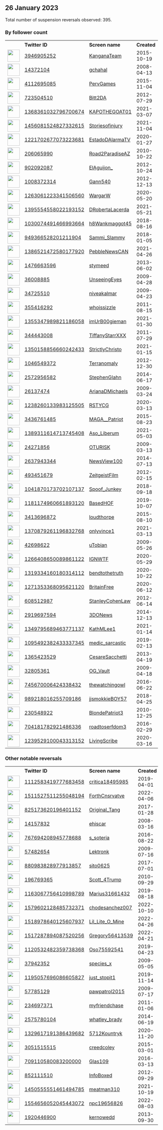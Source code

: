 
## 26 January 2023
Total number of suspension reversals observed: 395.

### By follower count
<table><tr><th></th><th align="left">Twitter ID</th><th align="left">Screen name</th>
<th align="left">Created</th><th align="left">Status</th><th align="left">Suspended</th><th align="left">Followers</th>
<tr><td><a href="https://pbs.twimg.com/profile_images/1637786003166609408/2E4f841B_normal.jpg"><img src="https://pbs.twimg.com/profile_images/1637786003166609408/2E4f841B_normal.jpg" width="40px" height="40px" align="center"/></a></td><td><a href="https://twitter.com/intent/user?user_id=3946905252">3946905252</a></td><td><a href="https://twitter.com/KanganaTeam">KanganaTeam</a></td><td>2015-10-19</td><td align="center"></td><td></td><td>2965535</td></tr>
<tr><td><a href="https://pbs.twimg.com/profile_images/1562487459576827905/33zQUAhZ_normal.jpg"><img src="https://pbs.twimg.com/profile_images/1562487459576827905/33zQUAhZ_normal.jpg" width="40px" height="40px" align="center"/></a></td><td><a href="https://twitter.com/intent/user?user_id=14372104">14372104</a></td><td><a href="https://twitter.com/gchahal">gchahal</a></td><td>2008-04-13</td><td align="center">✔️🚫</td><td>2023-01-11</td><td>505599</td></tr>
<tr><td><a href="https://pbs.twimg.com/profile_images/1633805298166005761/4Wgcvy7n_normal.jpg"><img src="https://pbs.twimg.com/profile_images/1633805298166005761/4Wgcvy7n_normal.jpg" width="40px" height="40px" align="center"/></a></td><td><a href="https://twitter.com/intent/user?user_id=4112695085">4112695085</a></td><td><a href="https://twitter.com/PervGames">PervGames</a></td><td>2015-11-04</td><td align="center"></td><td>2022-11-29</td><td>373630</td></tr>
<tr><td><a href="https://pbs.twimg.com/profile_images/1623358129034637312/iPtWevbi_normal.jpg"><img src="https://pbs.twimg.com/profile_images/1623358129034637312/iPtWevbi_normal.jpg" width="40px" height="40px" align="center"/></a></td><td><a href="https://twitter.com/intent/user?user_id=723504510">723504510</a></td><td><a href="https://twitter.com/Bitt2DA">Bitt2DA</a></td><td>2012-07-29</td><td align="center"></td><td>2022-09-26</td><td>170096</td></tr>
<tr><td><a href="https://pbs.twimg.com/profile_images/1650884413444456448/nFcniqRF_normal.jpg"><img src="https://pbs.twimg.com/profile_images/1650884413444456448/nFcniqRF_normal.jpg" width="40px" height="40px" align="center"/></a></td><td><a href="https://twitter.com/intent/user?user_id=1368361032796700674">1368361032796700674</a></td><td><a href="https://twitter.com/KAPOTHEGOAT01">KAPOTHEGOAT01</a></td><td>2021-03-07</td><td align="center"></td><td>2022-08-25</td><td>124752</td></tr>
<tr><td><a href="https://pbs.twimg.com/profile_images/1487090404784840707/uYGJgbDE_normal.jpg"><img src="https://pbs.twimg.com/profile_images/1487090404784840707/uYGJgbDE_normal.jpg" width="40px" height="40px" align="center"/></a></td><td><a href="https://twitter.com/intent/user?user_id=1456081524827332615">1456081524827332615</a></td><td><a href="https://twitter.com/Storiesofinjury">Storiesofinjury</a></td><td>2021-11-04</td><td align="center"></td><td>2022-06-10</td><td>110103</td></tr>
<tr><td><a href="https://pbs.twimg.com/profile_images/1302275257991127042/i05KVvy6_normal.jpg"><img src="https://pbs.twimg.com/profile_images/1302275257991127042/i05KVvy6_normal.jpg" width="40px" height="40px" align="center"/></a></td><td><a href="https://twitter.com/intent/user?user_id=1221702677073223681">1221702677073223681</a></td><td><a href="https://twitter.com/EstadoDAlarmaTV">EstadoDAlarmaTV</a></td><td>2020-01-27</td><td align="center"></td><td>2022-07-16</td><td>96628</td></tr>
<tr><td><a href="https://pbs.twimg.com/profile_images/2757568770/ab319b21e5c212b1b549830885c0130e_normal.jpeg"><img src="https://pbs.twimg.com/profile_images/2757568770/ab319b21e5c212b1b549830885c0130e_normal.jpeg" width="40px" height="40px" align="center"/></a></td><td><a href="https://twitter.com/intent/user?user_id=206065990">206065990</a></td><td><a href="https://twitter.com/Road2ParadiseAZ">Road2ParadiseAZ</a></td><td>2010-10-22</td><td align="center"></td><td>2022-04-26</td><td>96157</td></tr>
<tr><td><a href="https://pbs.twimg.com/profile_images/1288606985076826112/DOOTvFPM_normal.jpg"><img src="https://pbs.twimg.com/profile_images/1288606985076826112/DOOTvFPM_normal.jpg" width="40px" height="40px" align="center"/></a></td><td><a href="https://twitter.com/intent/user?user_id=902092087">902092087</a></td><td><a href="https://twitter.com/ElAguijon_">ElAguijon_</a></td><td>2012-10-24</td><td align="center"></td><td>2022-08-30</td><td>84749</td></tr>
<tr><td><a href="https://pbs.twimg.com/profile_images/1622579723548168195/pzRD7Kk3_normal.png"><img src="https://pbs.twimg.com/profile_images/1622579723548168195/pzRD7Kk3_normal.png" width="40px" height="40px" align="center"/></a></td><td><a href="https://twitter.com/intent/user?user_id=1008372314">1008372314</a></td><td><a href="https://twitter.com/Gann540">Gann540</a></td><td>2012-12-13</td><td align="center"></td><td>2022-11-01</td><td>84744</td></tr>
<tr><td><a href="https://pbs.twimg.com/profile_images/1319698929248862209/gFPGWxjV_normal.jpg"><img src="https://pbs.twimg.com/profile_images/1319698929248862209/gFPGWxjV_normal.jpg" width="40px" height="40px" align="center"/></a></td><td><a href="https://twitter.com/intent/user?user_id=1263061223341506560">1263061223341506560</a></td><td><a href="https://twitter.com/WargarW">WargarW</a></td><td>2020-05-20</td><td align="center">🚫</td><td>2022-04-08</td><td>70744</td></tr>
<tr><td><a href="https://pbs.twimg.com/profile_images/1456239619935281152/puFIWn4-_normal.jpg"><img src="https://pbs.twimg.com/profile_images/1456239619935281152/puFIWn4-_normal.jpg" width="40px" height="40px" align="center"/></a></td><td><a href="https://twitter.com/intent/user?user_id=1395554558022193152">1395554558022193152</a></td><td><a href="https://twitter.com/DRobertaLacerda">DRobertaLacerda</a></td><td>2021-05-21</td><td align="center"></td><td></td><td>69694</td></tr>
<tr><td><a href="https://pbs.twimg.com/profile_images/1617930485812060163/L6TWATJ6_normal.jpg"><img src="https://pbs.twimg.com/profile_images/1617930485812060163/L6TWATJ6_normal.jpg" width="40px" height="40px" align="center"/></a></td><td><a href="https://twitter.com/intent/user?user_id=1030074491466993664">1030074491466993664</a></td><td><a href="https://twitter.com/h8Wankmaggot45">h8Wankmaggot45</a></td><td>2018-08-16</td><td align="center">🔒</td><td></td><td>69673</td></tr>
<tr><td><a href="https://pbs.twimg.com/profile_images/1568150656258822144/056vUEm__normal.jpg"><img src="https://pbs.twimg.com/profile_images/1568150656258822144/056vUEm__normal.jpg" width="40px" height="40px" align="center"/></a></td><td><a href="https://twitter.com/intent/user?user_id=949366528201211904">949366528201211904</a></td><td><a href="https://twitter.com/Sammi_Slammy">Sammi_Slammy</a></td><td>2018-01-05</td><td align="center"></td><td>2022-09-29</td><td>69484</td></tr>
<tr><td><a href="https://pbs.twimg.com/profile_images/1574877554426650635/43knnbyJ_normal.jpg"><img src="https://pbs.twimg.com/profile_images/1574877554426650635/43knnbyJ_normal.jpg" width="40px" height="40px" align="center"/></a></td><td><a href="https://twitter.com/intent/user?user_id=1386521472580177920">1386521472580177920</a></td><td><a href="https://twitter.com/PebbleNewsCAN">PebbleNewsCAN</a></td><td>2021-04-26</td><td align="center">🚫</td><td>2022-10-09</td><td>62019</td></tr>
<tr><td><a href="https://pbs.twimg.com/profile_images/1618293662839934986/bSLw8P53_normal.jpg"><img src="https://pbs.twimg.com/profile_images/1618293662839934986/bSLw8P53_normal.jpg" width="40px" height="40px" align="center"/></a></td><td><a href="https://twitter.com/intent/user?user_id=1476663596">1476663596</a></td><td><a href="https://twitter.com/stymeed">stymeed</a></td><td>2013-06-02</td><td align="center"></td><td></td><td>59420</td></tr>
<tr><td><a href="https://pbs.twimg.com/profile_images/1292799471/USEempireImage_normal.jpg"><img src="https://pbs.twimg.com/profile_images/1292799471/USEempireImage_normal.jpg" width="40px" height="40px" align="center"/></a></td><td><a href="https://twitter.com/intent/user?user_id=36008885">36008885</a></td><td><a href="https://twitter.com/UnseeingEyes">UnseeingEyes</a></td><td>2009-04-28</td><td align="center"></td><td></td><td>58277</td></tr>
<tr><td><a href="https://pbs.twimg.com/profile_images/1652666132665454592/qq54ESNc_normal.jpg"><img src="https://pbs.twimg.com/profile_images/1652666132665454592/qq54ESNc_normal.jpg" width="40px" height="40px" align="center"/></a></td><td><a href="https://twitter.com/intent/user?user_id=34725510">34725510</a></td><td><a href="https://twitter.com/niveakalmar">niveakalmar</a></td><td>2009-04-23</td><td align="center"></td><td>2022-08-24</td><td>56713</td></tr>
<tr><td><a href="https://pbs.twimg.com/profile_images/1334185584689106944/rSnBUhZ1_normal.jpg"><img src="https://pbs.twimg.com/profile_images/1334185584689106944/rSnBUhZ1_normal.jpg" width="40px" height="40px" align="center"/></a></td><td><a href="https://twitter.com/intent/user?user_id=355416292">355416292</a></td><td><a href="https://twitter.com/whoissizzle">whoissizzle</a></td><td>2011-08-15</td><td align="center"></td><td></td><td>56288</td></tr>
<tr><td><a href="https://pbs.twimg.com/profile_images/1658895858870673408/iX4099IT_normal.jpg"><img src="https://pbs.twimg.com/profile_images/1658895858870673408/iX4099IT_normal.jpg" width="40px" height="40px" align="center"/></a></td><td><a href="https://twitter.com/intent/user?user_id=1355347989821186058">1355347989821186058</a></td><td><a href="https://twitter.com/imUrB00gieman">imUrB00gieman</a></td><td>2021-01-30</td><td align="center"></td><td>2022-05-04</td><td>53450</td></tr>
<tr><td><a href="https://pbs.twimg.com/profile_images/1449582028769349634/JxsfGi9W_normal.jpg"><img src="https://pbs.twimg.com/profile_images/1449582028769349634/JxsfGi9W_normal.jpg" width="40px" height="40px" align="center"/></a></td><td><a href="https://twitter.com/intent/user?user_id=344443008">344443008</a></td><td><a href="https://twitter.com/TiffanyStarrXXX">TiffanyStarrXXX</a></td><td>2011-07-29</td><td align="center"></td><td>2022-06-14</td><td>53288</td></tr>
<tr><td><a href="https://pbs.twimg.com/profile_images/1393287286284902400/nAGCE3ki_normal.jpg"><img src="https://pbs.twimg.com/profile_images/1393287286284902400/nAGCE3ki_normal.jpg" width="40px" height="40px" align="center"/></a></td><td><a href="https://twitter.com/intent/user?user_id=1350158856660242433">1350158856660242433</a></td><td><a href="https://twitter.com/StrictlyChristo">StrictlyChristo</a></td><td>2021-01-15</td><td align="center"></td><td>2022-08-26</td><td>53277</td></tr>
<tr><td><a href="https://pbs.twimg.com/profile_images/3039761970/f8f333de9031dae119e991709c97d460_normal.jpeg"><img src="https://pbs.twimg.com/profile_images/3039761970/f8f333de9031dae119e991709c97d460_normal.jpeg" width="40px" height="40px" align="center"/></a></td><td><a href="https://twitter.com/intent/user?user_id=1046549372">1046549372</a></td><td><a href="https://twitter.com/Terranomaly">Terranomaly</a></td><td>2012-12-30</td><td align="center"></td><td></td><td>50987</td></tr>
<tr><td><a href="https://pbs.twimg.com/profile_images/846011274748051456/feaHlywf_normal.jpg"><img src="https://pbs.twimg.com/profile_images/846011274748051456/feaHlywf_normal.jpg" width="40px" height="40px" align="center"/></a></td><td><a href="https://twitter.com/intent/user?user_id=2572956582">2572956582</a></td><td><a href="https://twitter.com/StephenGlahn">StephenGlahn</a></td><td>2014-06-17</td><td align="center">🚫</td><td>2022-08-10</td><td>49969</td></tr>
<tr><td><a href="https://pbs.twimg.com/profile_images/1518772526947524608/eFl26S1A_normal.jpg"><img src="https://pbs.twimg.com/profile_images/1518772526947524608/eFl26S1A_normal.jpg" width="40px" height="40px" align="center"/></a></td><td><a href="https://twitter.com/intent/user?user_id=26137474">26137474</a></td><td><a href="https://twitter.com/ArianaDMichaels">ArianaDMichaels</a></td><td>2009-03-24</td><td align="center"></td><td>2022-08-24</td><td>48640</td></tr>
<tr><td><a href="https://pbs.twimg.com/profile_images/1648811744855244800/o3LujQKT_normal.jpg"><img src="https://pbs.twimg.com/profile_images/1648811744855244800/o3LujQKT_normal.jpg" width="40px" height="40px" align="center"/></a></td><td><a href="https://twitter.com/intent/user?user_id=1238260133983125505">1238260133983125505</a></td><td><a href="https://twitter.com/RSTYCG">RSTYCG</a></td><td>2020-03-13</td><td align="center"></td><td>2022-09-07</td><td>47749</td></tr>
<tr><td><a href="https://pbs.twimg.com/profile_images/1622364424030789633/phXslO5v_normal.jpg"><img src="https://pbs.twimg.com/profile_images/1622364424030789633/phXslO5v_normal.jpg" width="40px" height="40px" align="center"/></a></td><td><a href="https://twitter.com/intent/user?user_id=3436761485">3436761485</a></td><td><a href="https://twitter.com/MAGA__Patriot">MAGA__Patriot</a></td><td>2015-08-23</td><td align="center"></td><td>2022-06-24</td><td>47452</td></tr>
<tr><td><a href="https://pbs.twimg.com/profile_images/1389314524486979585/OIAgtKtP_normal.jpg"><img src="https://pbs.twimg.com/profile_images/1389314524486979585/OIAgtKtP_normal.jpg" width="40px" height="40px" align="center"/></a></td><td><a href="https://twitter.com/intent/user?user_id=1389311614713745408">1389311614713745408</a></td><td><a href="https://twitter.com/Aso_Liberum">Aso_Liberum</a></td><td>2021-05-03</td><td align="center"></td><td>2022-08-18</td><td>46957</td></tr>
<tr><td><a href="https://pbs.twimg.com/profile_images/1480199062653739016/UD-c2PVV_normal.jpg"><img src="https://pbs.twimg.com/profile_images/1480199062653739016/UD-c2PVV_normal.jpg" width="40px" height="40px" align="center"/></a></td><td><a href="https://twitter.com/intent/user?user_id=24271856">24271856</a></td><td><a href="https://twitter.com/OTURISK">OTURISK</a></td><td>2009-03-13</td><td align="center"></td><td>2022-05-13</td><td>46721</td></tr>
<tr><td><a href="https://pbs.twimg.com/profile_images/1618243516609531910/oxvlb3aF_normal.jpg"><img src="https://pbs.twimg.com/profile_images/1618243516609531910/oxvlb3aF_normal.jpg" width="40px" height="40px" align="center"/></a></td><td><a href="https://twitter.com/intent/user?user_id=2637943344">2637943344</a></td><td><a href="https://twitter.com/NewsView100">NewsView100</a></td><td>2014-07-13</td><td align="center"></td><td></td><td>46300</td></tr>
<tr><td><a href="https://pbs.twimg.com/profile_images/1342517740033064960/jod9Sr7G_normal.jpg"><img src="https://pbs.twimg.com/profile_images/1342517740033064960/jod9Sr7G_normal.jpg" width="40px" height="40px" align="center"/></a></td><td><a href="https://twitter.com/intent/user?user_id=493451679">493451679</a></td><td><a href="https://twitter.com/ZeitgeistFilm">ZeitgeistFilm</a></td><td>2012-02-15</td><td align="center">👋</td><td>2022-07-03</td><td>45476</td></tr>
<tr><td><a href="https://pbs.twimg.com/profile_images/1618212918029602816/WgiKzZve_normal.jpg"><img src="https://pbs.twimg.com/profile_images/1618212918029602816/WgiKzZve_normal.jpg" width="40px" height="40px" align="center"/></a></td><td><a href="https://twitter.com/intent/user?user_id=1041870173702107137">1041870173702107137</a></td><td><a href="https://twitter.com/Spoof_Junkey">Spoof_Junkey</a></td><td>2018-09-18</td><td align="center"></td><td>2022-08-27</td><td>45271</td></tr>
<tr><td><a href="https://pbs.twimg.com/profile_images/1633629520891637762/YMKVVU6k_normal.jpg"><img src="https://pbs.twimg.com/profile_images/1633629520891637762/YMKVVU6k_normal.jpg" width="40px" height="40px" align="center"/></a></td><td><a href="https://twitter.com/intent/user?user_id=1181174960661893120">1181174960661893120</a></td><td><a href="https://twitter.com/BasedHOF">BasedHOF</a></td><td>2019-10-07</td><td align="center"></td><td>2022-06-18</td><td>45232</td></tr>
<tr><td><a href="https://pbs.twimg.com/profile_images/1405685180619182085/Ka3ghs5S_normal.jpg"><img src="https://pbs.twimg.com/profile_images/1405685180619182085/Ka3ghs5S_normal.jpg" width="40px" height="40px" align="center"/></a></td><td><a href="https://twitter.com/intent/user?user_id=3413696872">3413696872</a></td><td><a href="https://twitter.com/loudthorpe">loudthorpe</a></td><td>2015-08-10</td><td align="center"></td><td>2022-10-31</td><td>44004</td></tr>
<tr><td><a href="https://pbs.twimg.com/profile_images/1471864542372192256/0Yx0zqjd_normal.jpg"><img src="https://pbs.twimg.com/profile_images/1471864542372192256/0Yx0zqjd_normal.jpg" width="40px" height="40px" align="center"/></a></td><td><a href="https://twitter.com/intent/user?user_id=1370879261196832768">1370879261196832768</a></td><td><a href="https://twitter.com/onlyvince1">onlyvince1</a></td><td>2021-03-13</td><td align="center"></td><td></td><td>43341</td></tr>
<tr><td><a href="https://pbs.twimg.com/profile_images/1169770791124131840/Xw5RBqVY_normal.jpg"><img src="https://pbs.twimg.com/profile_images/1169770791124131840/Xw5RBqVY_normal.jpg" width="40px" height="40px" align="center"/></a></td><td><a href="https://twitter.com/intent/user?user_id=42698622">42698622</a></td><td><a href="https://twitter.com/uTobian">uTobian</a></td><td>2009-05-26</td><td align="center"></td><td></td><td>42017</td></tr>
<tr><td><a href="https://pbs.twimg.com/profile_images/1618494199057289216/DH1pCq5V_normal.jpg"><img src="https://pbs.twimg.com/profile_images/1618494199057289216/DH1pCq5V_normal.jpg" width="40px" height="40px" align="center"/></a></td><td><a href="https://twitter.com/intent/user?user_id=1266408650089861122">1266408650089861122</a></td><td><a href="https://twitter.com/IGNWTF">IGNWTF</a></td><td>2020-05-29</td><td align="center"></td><td>2022-10-18</td><td>41875</td></tr>
<tr><td><a href="https://pbs.twimg.com/profile_images/1658902931373019136/wYXzPL8y_normal.jpg"><img src="https://pbs.twimg.com/profile_images/1658902931373019136/wYXzPL8y_normal.jpg" width="40px" height="40px" align="center"/></a></td><td><a href="https://twitter.com/intent/user?user_id=1319334160180314112">1319334160180314112</a></td><td><a href="https://twitter.com/bendtothetruth">bendtothetruth</a></td><td>2020-10-22</td><td align="center"></td><td></td><td>41550</td></tr>
<tr><td><a href="https://pbs.twimg.com/profile_images/1620720831901876235/GFxZlnfN_normal.jpg"><img src="https://pbs.twimg.com/profile_images/1620720831901876235/GFxZlnfN_normal.jpg" width="40px" height="40px" align="center"/></a></td><td><a href="https://twitter.com/intent/user?user_id=1271353368095621120">1271353368095621120</a></td><td><a href="https://twitter.com/BritainFree">BritainFree</a></td><td>2020-06-12</td><td align="center"></td><td>2022-10-13</td><td>40894</td></tr>
<tr><td><a href="https://pbs.twimg.com/profile_images/378800000705235434/4949f09dcee5c994df0d31fbbc32ad06_normal.jpeg"><img src="https://pbs.twimg.com/profile_images/378800000705235434/4949f09dcee5c994df0d31fbbc32ad06_normal.jpeg" width="40px" height="40px" align="center"/></a></td><td><a href="https://twitter.com/intent/user?user_id=608512987">608512987</a></td><td><a href="https://twitter.com/StanleyCohenLaw">StanleyCohenLaw</a></td><td>2012-06-14</td><td align="center"></td><td>2022-09-06</td><td>40306</td></tr>
<tr><td><a href="https://pbs.twimg.com/profile_images/1628040812381540352/5kS6uP-L_normal.jpg"><img src="https://pbs.twimg.com/profile_images/1628040812381540352/5kS6uP-L_normal.jpg" width="40px" height="40px" align="center"/></a></td><td><a href="https://twitter.com/intent/user?user_id=2919697594">2919697594</a></td><td><a href="https://twitter.com/3DONews">3DONews</a></td><td>2014-12-13</td><td align="center"></td><td></td><td>40114</td></tr>
<tr><td><a href="https://pbs.twimg.com/profile_images/1647224025033109505/oHH61Fr3_normal.jpg"><img src="https://pbs.twimg.com/profile_images/1647224025033109505/oHH61Fr3_normal.jpg" width="40px" height="40px" align="center"/></a></td><td><a href="https://twitter.com/intent/user?user_id=1349795689463771137">1349795689463771137</a></td><td><a href="https://twitter.com/KathMLee1">KathMLee1</a></td><td>2021-01-14</td><td align="center"></td><td>2022-07-27</td><td>39843</td></tr>
<tr><td><a href="https://pbs.twimg.com/profile_images/1618676194005876736/5MrVF1Zi_normal.jpg"><img src="https://pbs.twimg.com/profile_images/1618676194005876736/5MrVF1Zi_normal.jpg" width="40px" height="40px" align="center"/></a></td><td><a href="https://twitter.com/intent/user?user_id=1095492382433337345">1095492382433337345</a></td><td><a href="https://twitter.com/medic_sarcastic">medic_sarcastic</a></td><td>2019-02-13</td><td align="center"></td><td></td><td>39346</td></tr>
<tr><td><a href="https://pbs.twimg.com/profile_images/1255490875683155968/xKudJwti_normal.jpg"><img src="https://pbs.twimg.com/profile_images/1255490875683155968/xKudJwti_normal.jpg" width="40px" height="40px" align="center"/></a></td><td><a href="https://twitter.com/intent/user?user_id=1365423529">1365423529</a></td><td><a href="https://twitter.com/CesareSacchetti">CesareSacchetti</a></td><td>2013-04-19</td><td align="center"></td><td></td><td>39076</td></tr>
<tr><td><a href="https://pbs.twimg.com/profile_images/1657806128841883649/ukMUJ7wU_normal.jpg"><img src="https://pbs.twimg.com/profile_images/1657806128841883649/ukMUJ7wU_normal.jpg" width="40px" height="40px" align="center"/></a></td><td><a href="https://twitter.com/intent/user?user_id=32805361">32805361</a></td><td><a href="https://twitter.com/OG_Vault">OG_Vault</a></td><td>2009-04-18</td><td align="center"></td><td></td><td>38926</td></tr>
<tr><td><a href="https://pbs.twimg.com/profile_images/1532694681867493376/zhk_p5Af_normal.jpg"><img src="https://pbs.twimg.com/profile_images/1532694681867493376/zhk_p5Af_normal.jpg" width="40px" height="40px" align="center"/></a></td><td><a href="https://twitter.com/intent/user?user_id=745670006424338432">745670006424338432</a></td><td><a href="https://twitter.com/thewatchingowl">thewatchingowl</a></td><td>2016-06-22</td><td align="center"></td><td>2022-07-13</td><td>38640</td></tr>
<tr><td><a href="https://pbs.twimg.com/profile_images/1280704213463547905/q6BhVHvo_normal.jpg"><img src="https://pbs.twimg.com/profile_images/1280704213463547905/q6BhVHvo_normal.jpg" width="40px" height="40px" align="center"/></a></td><td><a href="https://twitter.com/intent/user?user_id=989218016255709186">989218016255709186</a></td><td><a href="https://twitter.com/jjsmokkieBOY57">jjsmokkieBOY57</a></td><td>2018-04-25</td><td align="center"></td><td>2022-05-31</td><td>38480</td></tr>
<tr><td><a href="https://pbs.twimg.com/profile_images/1656149053648822273/crav9TBa_normal.jpg"><img src="https://pbs.twimg.com/profile_images/1656149053648822273/crav9TBa_normal.jpg" width="40px" height="40px" align="center"/></a></td><td><a href="https://twitter.com/intent/user?user_id=230548922">230548922</a></td><td><a href="https://twitter.com/BlondePatriot3">BlondePatriot3</a></td><td>2010-12-25</td><td align="center"></td><td>2022-03-28</td><td>38206</td></tr>
<tr><td><a href="https://pbs.twimg.com/profile_images/704877795944566784/cpl0DmGS_normal.jpg"><img src="https://pbs.twimg.com/profile_images/704877795944566784/cpl0DmGS_normal.jpg" width="40px" height="40px" align="center"/></a></td><td><a href="https://twitter.com/intent/user?user_id=704181782921486336">704181782921486336</a></td><td><a href="https://twitter.com/roadtoserfdom3">roadtoserfdom3</a></td><td>2016-02-29</td><td align="center"></td><td>2022-08-10</td><td>38088</td></tr>
<tr><td><a href="https://pbs.twimg.com/profile_images/1643182369992581125/fBeAuamF_normal.png"><img src="https://pbs.twimg.com/profile_images/1643182369992581125/fBeAuamF_normal.png" width="40px" height="40px" align="center"/></a></td><td><a href="https://twitter.com/intent/user?user_id=1239529100043313152">1239529100043313152</a></td><td><a href="https://twitter.com/LivingScribe">LivingScribe</a></td><td>2020-03-16</td><td align="center"></td><td>2022-10-28</td><td>37831</td></tr>
</table>

### Other notable reversals
<table><tr><th></th><th align="left">Twitter ID</th><th align="left">Screen name</th>
<th align="left">Created</th><th align="left">Status</th><th align="left">Suspended</th><th align="left">Followers</th>
<tr><td><a href="https://pbs.twimg.com/profile_images/1153069455309713409/G7hHFQnH_normal.jpg"><img src="https://pbs.twimg.com/profile_images/1153069455309713409/G7hHFQnH_normal.jpg" width="40px" height="40px" align="center"/></a></td><td><a href="https://twitter.com/intent/user?user_id=1112583419777683458">1112583419777683458</a></td><td><a href="https://twitter.com/critica18495985">critica18495985</a></td><td>2019-04-01</td><td align="center"></td><td>2022-03-31</td><td>34292</td></tr>
<tr><td><a href="https://pbs.twimg.com/profile_images/1511528197816557573/o3fgv_I-_normal.jpg"><img src="https://pbs.twimg.com/profile_images/1511528197816557573/o3fgv_I-_normal.jpg" width="40px" height="40px" align="center"/></a></td><td><a href="https://twitter.com/intent/user?user_id=1511527511255048194">1511527511255048194</a></td><td><a href="https://twitter.com/ForthCnsrvatve">ForthCnsrvatve</a></td><td>2022-04-06</td><td align="center"></td><td>2023-01-13</td><td>1928</td></tr>
<tr><td><a href="https://pbs.twimg.com/profile_images/825176465729728512/ot_oeJVE_normal.jpg"><img src="https://pbs.twimg.com/profile_images/825176465729728512/ot_oeJVE_normal.jpg" width="40px" height="40px" align="center"/></a></td><td><a href="https://twitter.com/intent/user?user_id=825173620196401152">825173620196401152</a></td><td><a href="https://twitter.com/Original_Tang">Original_Tang</a></td><td>2017-01-28</td><td align="center"></td><td>2022-12-12</td><td>93</td></tr>
<tr><td><a href="https://pbs.twimg.com/profile_images/1600103099804286976/WufYlI_M_normal.jpg"><img src="https://pbs.twimg.com/profile_images/1600103099804286976/WufYlI_M_normal.jpg" width="40px" height="40px" align="center"/></a></td><td><a href="https://twitter.com/intent/user?user_id=14157832">14157832</a></td><td><a href="https://twitter.com/ehiscar">ehiscar</a></td><td>2008-03-16</td><td align="center"></td><td>2023-01-25</td><td>931</td></tr>
<tr><td><a href="https://pbs.twimg.com/profile_images/880305562369626112/nYKHNlZt_normal.jpg"><img src="https://pbs.twimg.com/profile_images/880305562369626112/nYKHNlZt_normal.jpg" width="40px" height="40px" align="center"/></a></td><td><a href="https://twitter.com/intent/user?user_id=767694208945778688">767694208945778688</a></td><td><a href="https://twitter.com/s_soteria">s_soteria</a></td><td>2016-08-22</td><td align="center"></td><td>2022-12-15</td><td>1940</td></tr>
<tr><td><a href="https://pbs.twimg.com/profile_images/1600651195512676355/wjUxls_G_normal.jpg"><img src="https://pbs.twimg.com/profile_images/1600651195512676355/wjUxls_G_normal.jpg" width="40px" height="40px" align="center"/></a></td><td><a href="https://twitter.com/intent/user?user_id=57482654">57482654</a></td><td><a href="https://twitter.com/Lektronk">Lektronk</a></td><td>2009-07-16</td><td align="center"></td><td>2023-01-04</td><td>316</td></tr>
<tr><td><a href="https://pbs.twimg.com/profile_images/1604155976524992513/iBB8XYVN_normal.jpg"><img src="https://pbs.twimg.com/profile_images/1604155976524992513/iBB8XYVN_normal.jpg" width="40px" height="40px" align="center"/></a></td><td><a href="https://twitter.com/intent/user?user_id=880983828977913857">880983828977913857</a></td><td><a href="https://twitter.com/sito0625">sito0625</a></td><td>2017-07-01</td><td align="center"></td><td>2023-01-25</td><td>7971</td></tr>
<tr><td><a href="https://pbs.twimg.com/profile_images/1458884864749547533/DrEcbNaP_normal.jpg"><img src="https://pbs.twimg.com/profile_images/1458884864749547533/DrEcbNaP_normal.jpg" width="40px" height="40px" align="center"/></a></td><td><a href="https://twitter.com/intent/user?user_id=196769365">196769365</a></td><td><a href="https://twitter.com/Scott_4Trump">Scott_4Trump</a></td><td>2010-09-29</td><td align="center"></td><td>2022-11-08</td><td>33126</td></tr>
<tr><td><a href="https://pbs.twimg.com/profile_images/1166059263954948097/Q67Xzddg_normal.jpg"><img src="https://pbs.twimg.com/profile_images/1166059263954948097/Q67Xzddg_normal.jpg" width="40px" height="40px" align="center"/></a></td><td><a href="https://twitter.com/intent/user?user_id=1163067756410998789">1163067756410998789</a></td><td><a href="https://twitter.com/Marius31661432">Marius31661432</a></td><td>2019-08-18</td><td align="center"></td><td>2023-01-23</td><td>251</td></tr>
<tr><td><a href="https://pbs.twimg.com/profile_images/1579676337677209601/2gqQLIbW_normal.jpg"><img src="https://pbs.twimg.com/profile_images/1579676337677209601/2gqQLIbW_normal.jpg" width="40px" height="40px" align="center"/></a></td><td><a href="https://twitter.com/intent/user?user_id=1579602128485732371">1579602128485732371</a></td><td><a href="https://twitter.com/chodesanchez007">chodesanchez007</a></td><td>2022-10-10</td><td align="center"></td><td>2023-01-10</td><td>41</td></tr>
<tr><td><a href="https://pbs.twimg.com/profile_images/1644036347764547584/isIYW0Ur_normal.jpg"><img src="https://pbs.twimg.com/profile_images/1644036347764547584/isIYW0Ur_normal.jpg" width="40px" height="40px" align="center"/></a></td><td><a href="https://twitter.com/intent/user?user_id=1518978640125607937">1518978640125607937</a></td><td><a href="https://twitter.com/Lil_Lite_O_Mine">Lil_Lite_O_Mine</a></td><td>2022-04-26</td><td align="center"></td><td>2023-01-19</td><td>290</td></tr>
<tr><td><a href="https://pbs.twimg.com/profile_images/1517288012949995531/1ZN_q8FJ_normal.jpg"><img src="https://pbs.twimg.com/profile_images/1517288012949995531/1ZN_q8FJ_normal.jpg" width="40px" height="40px" align="center"/></a></td><td><a href="https://twitter.com/intent/user?user_id=1517287894087520256">1517287894087520256</a></td><td><a href="https://twitter.com/Gregory56413539">Gregory56413539</a></td><td>2022-04-21</td><td align="center"></td><td>2023-01-25</td><td>12</td></tr>
<tr><td><a href="https://pbs.twimg.com/profile_images/1628401323224735744/GTGwXqzW_normal.jpg"><img src="https://pbs.twimg.com/profile_images/1628401323224735744/GTGwXqzW_normal.jpg" width="40px" height="40px" align="center"/></a></td><td><a href="https://twitter.com/intent/user?user_id=1120532482359738368">1120532482359738368</a></td><td><a href="https://twitter.com/Oso75592541">Oso75592541</a></td><td>2019-04-23</td><td align="center"></td><td>2022-12-18</td><td>588</td></tr>
<tr><td><a href="https://pbs.twimg.com/profile_images/1650573407975792640/1Bw4g1cc_normal.jpg"><img src="https://pbs.twimg.com/profile_images/1650573407975792640/1Bw4g1cc_normal.jpg" width="40px" height="40px" align="center"/></a></td><td><a href="https://twitter.com/intent/user?user_id=37942352">37942352</a></td><td><a href="https://twitter.com/species_x">species_x</a></td><td>2009-05-05</td><td align="center"></td><td>2022-11-12</td><td>24672</td></tr>
<tr><td><a href="https://pbs.twimg.com/profile_images/1524745930842509312/UGFwxThB_normal.jpg"><img src="https://pbs.twimg.com/profile_images/1524745930842509312/UGFwxThB_normal.jpg" width="40px" height="40px" align="center"/></a></td><td><a href="https://twitter.com/intent/user?user_id=1195057696086605827">1195057696086605827</a></td><td><a href="https://twitter.com/just_stopit1">just_stopit1</a></td><td>2019-11-14</td><td align="center">👋</td><td>2022-10-30</td><td>133</td></tr>
<tr><td><a href="https://pbs.twimg.com/profile_images/1619878994001776640/xo3obqLG_normal.jpg"><img src="https://pbs.twimg.com/profile_images/1619878994001776640/xo3obqLG_normal.jpg" width="40px" height="40px" align="center"/></a></td><td><a href="https://twitter.com/intent/user?user_id=57785129">57785129</a></td><td><a href="https://twitter.com/pawpatrol2015">pawpatrol2015</a></td><td>2009-07-17</td><td align="center"></td><td>2022-09-22</td><td>13162</td></tr>
<tr><td><a href="https://pbs.twimg.com/profile_images/1601322910/1319306466248_normal.jpg"><img src="https://pbs.twimg.com/profile_images/1601322910/1319306466248_normal.jpg" width="40px" height="40px" align="center"/></a></td><td><a href="https://twitter.com/intent/user?user_id=234697371">234697371</a></td><td><a href="https://twitter.com/myfriendchase">myfriendchase</a></td><td>2011-01-06</td><td align="center">🔒</td><td>2022-12-18</td><td>74</td></tr>
<tr><td><a href="https://pbs.twimg.com/profile_images/1618858972051546114/mZx-FxZp_normal.jpg"><img src="https://pbs.twimg.com/profile_images/1618858972051546114/mZx-FxZp_normal.jpg" width="40px" height="40px" align="center"/></a></td><td><a href="https://twitter.com/intent/user?user_id=2575780104">2575780104</a></td><td><a href="https://twitter.com/whatley_brady">whatley_brady</a></td><td>2014-06-19</td><td align="center"></td><td>2022-08-17</td><td>29963</td></tr>
<tr><td><a href="https://pbs.twimg.com/profile_images/1449778132152684545/kyHK8F5O_normal.jpg"><img src="https://pbs.twimg.com/profile_images/1449778132152684545/kyHK8F5O_normal.jpg" width="40px" height="40px" align="center"/></a></td><td><a href="https://twitter.com/intent/user?user_id=1329617191386439682">1329617191386439682</a></td><td><a href="https://twitter.com/5712Kountryk">5712Kountryk</a></td><td>2020-11-20</td><td align="center"></td><td>2022-12-12</td><td>711</td></tr>
<tr><td><a href="https://pbs.twimg.com/profile_images/1636723421110489089/BMUfaXq6_normal.jpg"><img src="https://pbs.twimg.com/profile_images/1636723421110489089/BMUfaXq6_normal.jpg" width="40px" height="40px" align="center"/></a></td><td><a href="https://twitter.com/intent/user?user_id=3051515515">3051515515</a></td><td><a href="https://twitter.com/creedcoley">creedcoley</a></td><td>2015-03-01</td><td align="center"></td><td>2023-01-21</td><td>2130</td></tr>
<tr><td><a href="https://pbs.twimg.com/profile_images/1563802340540416002/1xIbeCDd_normal.jpg"><img src="https://pbs.twimg.com/profile_images/1563802340540416002/1xIbeCDd_normal.jpg" width="40px" height="40px" align="center"/></a></td><td><a href="https://twitter.com/intent/user?user_id=709110580083200000">709110580083200000</a></td><td><a href="https://twitter.com/Glas109">Glas109</a></td><td>2016-03-13</td><td align="center"></td><td>2023-01-16</td><td>52</td></tr>
<tr><td><a href="https://pbs.twimg.com/profile_images/1048410043580788736/8dAaVDQ0_normal.jpg"><img src="https://pbs.twimg.com/profile_images/1048410043580788736/8dAaVDQ0_normal.jpg" width="40px" height="40px" align="center"/></a></td><td><a href="https://twitter.com/intent/user?user_id=852111510">852111510</a></td><td><a href="https://twitter.com/InfoBoxed">InfoBoxed</a></td><td>2012-09-29</td><td align="center"></td><td>2022-11-18</td><td>23045</td></tr>
<tr><td><a href="https://pbs.twimg.com/profile_images/1655297418131537920/Nhu5el6C_normal.jpg"><img src="https://pbs.twimg.com/profile_images/1655297418131537920/Nhu5el6C_normal.jpg" width="40px" height="40px" align="center"/></a></td><td><a href="https://twitter.com/intent/user?user_id=1450555551461494785">1450555551461494785</a></td><td><a href="https://twitter.com/meatman310">meatman310</a></td><td>2021-10-19</td><td align="center"></td><td>2023-01-12</td><td>332</td></tr>
<tr><td><a href="https://pbs.twimg.com/profile_images/1618740744965029888/2kZPVUTL_normal.jpg"><img src="https://pbs.twimg.com/profile_images/1618740744965029888/2kZPVUTL_normal.jpg" width="40px" height="40px" align="center"/></a></td><td><a href="https://twitter.com/intent/user?user_id=1554656052045443072">1554656052045443072</a></td><td><a href="https://twitter.com/npc19656826">npc19656826</a></td><td>2022-08-03</td><td align="center"></td><td>2023-01-04</td><td>26</td></tr>
<tr><td><a href="https://pbs.twimg.com/profile_images/452162371880902656/rvV8f3pl_normal.jpeg"><img src="https://pbs.twimg.com/profile_images/452162371880902656/rvV8f3pl_normal.jpeg" width="40px" height="40px" align="center"/></a></td><td><a href="https://twitter.com/intent/user?user_id=1920446900">1920446900</a></td><td><a href="https://twitter.com/kernowedd">kernowedd</a></td><td>2013-09-30</td><td align="center"></td><td>2023-01-16</td><td>75</td></tr>
</table>
